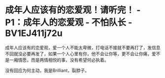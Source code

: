 # 成年人应该有的恋爱观！请听完！ - P1：成年人的恋爱观 - 不怕队长 - BV1EJ411j72u

成年人应该有的恋爱观，爱一个人不能太卑微，打电话不接就不要再打了，发信息不回就没必要再发了，如果一个人心里有你，他不会让你等，更不会让你痛，爱不是一厢情愿，而是两情相悦的事，没有希望何必执着。

没有回应为何主动，我是Brilliant，裂脖子。